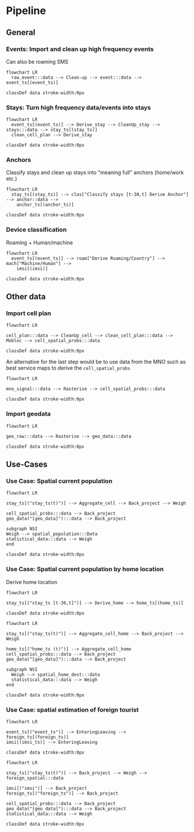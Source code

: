 # Pipeline

## General

### Events: Import and clean up high frequency events

Can also be roaming SMS

```mermaid
flowchart LR
  raw_event:::data --> Clean-up --> event:::data --> event_ts[(event_ts)]

classDef data stroke-width:0px
```

### Stays: Turn high frequency data/events into stays


```mermaid
flowchart LR
  event_ts[(event_ts)] --> Derive_stay --> CleanUp_stay --> stays:::data --> stay_ts[(stay_ts)]
  clean_cell_plan --> Derive_stay

classDef data stroke-width:0px
```

### Anchors

Classify stays and clean up stays into "meaning full" anchors (home/work etc.)

```mermaid
flowchart LR
  stay_ts[(stay_ts)] --> clas["Classify stays [t-30,t] Derive Anchor"] --> anchor::data --> 
    anchor_ts[(anchor_ts)]

classDef data stroke-width:0px
```


### Device classification
Roaming + Human/machine

```mermaid
flowchart LR
  event_ts[(event_ts)] --> roam["Derive Roaming/Country"] --> mach["Machine/Human"] --> 
    imsi[(imsi)]

classDef data stroke-width:0px
```

## Other data

### Import cell plan

```mermaid
flowchart LR

cell_plan:::data --> CleanUp_cell --> clean_cell_plan:::data --> Mobloc --> cell_spatial_probs:::data

classDef data stroke-width:0px
```
An alternative for the last step would be to use data from the MNO such as best service maps to derive the `cell_spatial_probs`
```mermaid
flowchart LR

mno_signal:::data --> Rasterise --> cell_spatial_probs:::data

classDef data stroke-width:0px
```

### Import geodata

```mermaid
flowchart LR

geo_raw:::data --> Rasterise --> geo_data:::data

classDef data stroke-width:0px
```


## Use-Cases


### Use Case: Spatial current population

```mermaid
flowchart LR

stay_ts[("stay_ts(t)")] --> Aggregate_cell --> Back_project --> Weigh 

cell_spatial_probs:::data --> Back_project
geo_data("[geo_data]"):::data --> Back_project

subgraph NSI
Weigh --> spatial_population:::Data
statistical_data:::data --> Weigh
end

classDef data stroke-width:0px
```


### Use Case: Spatial current population by home location

Derive home location
```mermaid
flowchart LR

stay_ts[("stay_ts [t-30,t]")] --> Derive_home --> home_ts[(home_ts)]

classDef data stroke-width:0px
```

```mermaid
flowchart LR

stay_ts[("stay_ts(t)")] --> Aggregate_cell_home --> Back_project --> Weigh 

home_ts[("home_ts (t)")] --> Aggregate_cell_home
cell_spatial_probs:::data --> Back_project
geo_data("[geo_data]"):::data --> Back_project

subgraph NSI
  Weigh --> spatial_home_dest:::data
  statistical_data:::data --> Weigh
end

classDef data stroke-width:0px
```


### Use Case: spatial estimation of foreign tourist

```mermaid
flowchart LR

event_ts[("event_ts")] --> EnteringLeaving --> foreign_ts[(foreign_ts)]
imsi[(imsi_ts)] --> EnteringLeaving

classDef data stroke-width:0px
```

```mermaid
flowchart LR

stay_ts[("stay_ts(t)")] --> Back_project --> Weigh --> foreign_spatial:::data

imsi[("imsi")] --> Back_project
foreign_ts[("foreign_ts")] --> Back_project

cell_spatial_probs:::data --> Back_project
geo_data("[geo_data]"):::data --> Back_project
statistical_data:::data --> Weigh

classDef data stroke-width:0px
```




